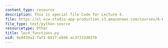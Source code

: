```yaml
---
content_type: resource
description: This is special file Code for Lecture 4.
file: https://ol-ocw-studio-app-production.s3.amazonaws.com/courses/6-0001-introduction-to-computer-science-and-programming-in-python-fall-2016/9e8439a27af18817e046ac37333d03f6_lec4_functions.py
file_type: text/python-source
resourcetype: Other
title: lec4_functions.py
uid: 9e8439a2-7af1-8817-e046-ac37333d03f6
---
```

